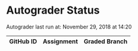 # Autograder Status
Autograder last run at: November 29, 2018 at 14:20

| GitHub ID | Assignment | Graded Branch |
|-----------|------------|---------------|
